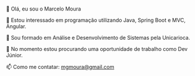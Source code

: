 ### 
👋 Olá, eu sou o Marcelo Moura

👀 Estou interessado em programação utilizando Java, Spring Boot e MVC, Angular.

🌱 Sou formado em Análise e Desenvolvimento de Sistemas pela Unicarioca.

💞️ No momento estou procurando uma oportunidade de trabalho como Dev Júnior.

📫 Como me contatar: mgmoura@gmail.com


<!--
**marcelogmoura/marcelogmoura** is a ✨ _special_ ✨ repository because its `README.md` (this file) appears on your GitHub profile.

Here are some ideas to get you started:

- 🔭 I’m currently working on ...
- 🌱 I’m currently learning ...
- 👯 I’m looking to collaborate on ...
- 🤔 I’m looking for help with ...
- 💬 Ask me about ...
- 📫 How to reach me: ...
- 😄 Pronouns: ...
- ⚡ Fun fact: ...
-->
